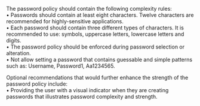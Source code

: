 The password policy should contain the following complexity rules:  
•	Passwords should contain at least eight characters. Twelve characters are recommended for highly-sensitive applications.   
•	Each password should contain three different types of characters. It is recommended to use: symbols, uppercase letters, lowercase letters and digits.   
•	The password policy should be enforced during password selection or alteration.  
•	Not allow setting a password that contains guessable and simple patterns such as: Username, Password1, Aa1234565.

Optional recommendations that would further enhance the strength of the password policy include:      
•	Providing the user with a visual indicator when they are creating passwords that illustrates password complexity and strength.  
